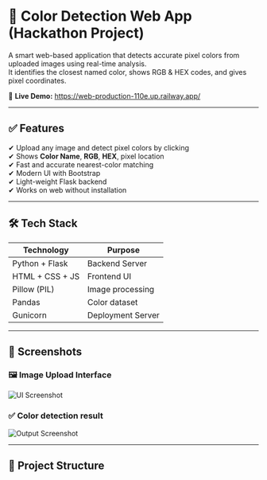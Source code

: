 # 🎨 Color Detection Web App (Hackathon Project)

A smart web-based application that detects accurate pixel colors from uploaded images using real-time analysis.  
It identifies the closest named color, shows RGB & HEX codes, and gives pixel coordinates.

🚀 **Live Demo:** https://web-production-110e.up.railway.app/

---

## ✅ Features
✔ Upload any image and detect pixel colors by clicking  
✔ Shows **Color Name**, **RGB**, **HEX**, pixel location  
✔ Fast and accurate nearest-color matching  
✔ Modern UI with Bootstrap  
✔ Light-weight Flask backend  
✔ Works on web without installation  

---

## 🛠️ Tech Stack
| Technology | Purpose |
|-----------|---------|
| Python + Flask | Backend Server |
| HTML + CSS + JS | Frontend UI |
| Pillow (PIL) | Image processing |
| Pandas | Color dataset |
| Gunicorn | Deployment Server |

---

## 📸 Screenshots

### 🖼️ Image Upload Interface
![UI Screenshot](https://web-production-110e.up.railway.app/static/screenshots/ui.png)

### ✅ Color detection result
![Output Screenshot](https://web-production-110e.up.railway.app/static/screenshots/result.png)

---

## 📂 Project Structure
